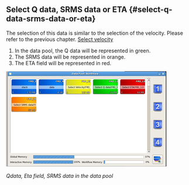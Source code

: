 ## Select Q data, SRMS data or ETA {#select-q-data-srms-data-or-eta}

The selection of this data is similar to the selection of the velocity. Please refer to the previous chapter. [Select velocity](select_velocity.md)

1. In the data pool, the Q data will be represented in green.
2. The SRMS data will be represented in orange.
3. The ETA field will be represented in red.

![](/assets/012_Select_data.png)

_Qdata, Eta field, SRMS data in the data pool_

